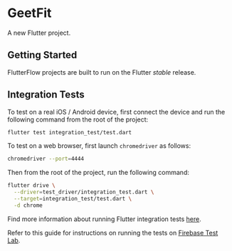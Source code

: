 # GeetFit

A new Flutter project.

## Getting Started

FlutterFlow projects are built to run on the Flutter _stable_ release.

## Integration Tests

To test on a real iOS / Android device, first connect the device and run the following command from the root of the project:

```bash
flutter test integration_test/test.dart
```

To test on a web browser, first launch `chromedriver` as follows:
```bash
chromedriver --port=4444
```

Then from the root of the project, run the following command:
```bash
flutter drive \
  --driver=test_driver/integration_test.dart \
  --target=integration_test/test.dart \
  -d chrome
```

Find more information about running Flutter integration tests [here](https://docs.flutter.dev/cookbook/testing/integration/introduction#5-run-the-integration-test).

Refer to this guide for instructions on running the tests on [Firebase Test Lab](https://github.com/flutter/flutter/tree/main/packages/integration_test#firebase-test-lab).
